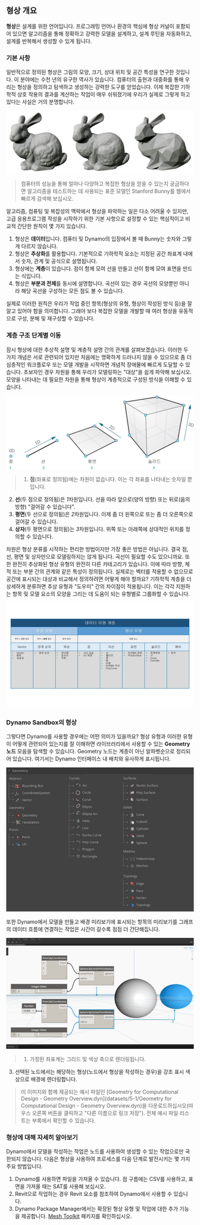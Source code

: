 ## 형상 개요
**형상**은 설계를 위한 언어입니다. 프로그래밍 언어나 환경의 핵심에 형상 커널이 포함되어 있으면 알고리즘을 통해 정확하고 강력한 모델을 설계하고, 설계 루틴을 자동화하고, 설계를 반복해서 생성할 수 있게 됩니다.

### 기본 사항
일반적으로 정의된 형상은 그림의 모양, 크기, 상대 위치 및 공간 특성을 연구한 것입니다. 이 분야에는 수천 년의 유구한 역사가 있습니다. 컴퓨터의 출현과 대중화를 통해 우리는 형상을 정의하고 탐색하고 생성하는 강력한 도구를 얻었습니다. 이제 복잡한 기하학적 상호 작용의 결과를 계산하는 작업이 매우 쉬워졌기에 우리가 실제로 그렇게 하고 있다는 사실은 거의 분명합니다.

![Stanford Bunny](images/5-1/StanfordBunny.jpg)
> 컴퓨터의 성능을 통해 얼마나 다양하고 복잡한 형상을 얻을 수 있는지 궁금하다면 알고리즘을 테스트하는 데 사용되는 표준 모델인 Stanford Bunny를 웹에서 빠르게 검색해 보십시오.

알고리즘, 컴퓨팅 및 복잡성의 맥락에서 형상을 파악하는 일은 다소 어려울 수 있지만, 고급 응용프로그램 작성을 시작하기 위한 기본 사항으로 설정할 수 있는 핵심적이고 비교적 간단한 원칙이 몇 가지 있습니다.

1. 형상은 **데이터**입니다. 컴퓨터 및 Dynamo의 입장에서 볼 때 Bunny는 숫자와 그렇게 다르지 않습니다.
2. 형상은 **추상화**를 활용합니다. 기본적으로 기하학적 요소는 지정된 공간 좌표계 내에서 숫자, 관계 및 공식으로 설명됩니다.
3. 형상에는 **계층**이 있습니다. 점이 함께 모여 선을 만들고 선이 함께 모여 표면을 만드는 식입니다.
4. 형상은 **부분과 전체**를 동시에 설명합니다. 곡선이 있는 경우 곡선의 모양뿐만 아니라 해당 곡선을 구성하는 모든 점도 볼 수 있습니다.

실제로 이러한 원칙은 우리가 작업 중인 항목(형상의 유형, 형상이 작성된 방식 등)을 잘 알고 있어야 함을 의미합니다. 그래야 보다 복잡한 모델을 개발할 때 여러 형상을 유동적으로 구성, 분해 및 재구성할 수 있습니다.

### 계층 구조 단계별 이동
잠시 형상에 대한 추상적 설명 및 계층적 설명 간의 관계를 살펴보겠습니다. 이러한 두 가지 개념은 서로 관련되어 있지만 처음에는 명확하게 드러나지 않을 수 있으므로 좀 더 심층적인 워크플로우 또는 모델 개발을 시작하면 개념적 장애물에 빠르게 도달할 수 있습니다. 초보자인 경우 차원을 통해 우리가 모델링하는 "대상"을 쉽게 파악해 보십시오. 모양을 나타내는 데 필요한 차원을 통해 형상이 계층적으로 구성된 방식을 이해할 수 있습니다.

![계산 형상](images/5-1/GeometryDimensionality.jpg)
> 1. **점**(좌표로 정의됨)에는 차원이 없습니다. 이는 각 좌표를 나타내는 숫자일 뿐입니다.
2. **선**(두 점으로 정의됨)은 *1*차원입니다. 선을 따라 앞으로(양의 방향) 또는 뒤로(음의 방향) "걸어갈 수 있습니다".
3. **평면**(두 선으로 정의됨)은 *2*차원입니다. 이제 좀 더 왼쪽으로 또는 좀 더 오른쪽으로 걸어갈 수 있습니다.
4. **상자**(두 평면으로 정의됨)는 *3*차원입니다. 위쪽 또는 아래쪽에 상대적인 위치를 정의할 수 있습니다.

차원은 형상 분류를 시작하는 편리한 방법이지만 가장 좋은 방법은 아닙니다. 결국 점, 선, 평면 및 상자만으로 모델링하지는 않게 됩니다. 곡선이 필요할 수도 있으니까요. 또한 완전히 추상화된 형상 유형의 완전히 다른 카테고리가 있습니다. 이에 따라 방향, 체적 또는 부분 간의 관계와 같은 특성이 정의됩니다. 실제로는 벡터를 적용할 수 없으므로 공간에 표시되는 대상과 비교해서 정의하려면 어떻게 해야 할까요? 기하학적 계층을 더 상세하게 분류하면 추상 유형과 "도우미" 간의 차이점이 적용됩니다. 이는 각각 지원하는 항목 및 모델 요소의 모양을 그리는 데 도움이 되는 유형별로 그룹화할 수 있습니다.

![형상 계층](images/5-1/GeometryHierarchy.jpg)

### Dynamo Sandbox의 형상

그렇다면 Dynamo를 사용할 경우에는 어떤 의미가 있을까요? 형상 유형과 이러한 유형이 어떻게 관련되어 있는지를 잘 이해하면 라이브러리에서 사용할 수 있는 **Geometry 노드** 모음을 탐색할 수 있습니다. Geometry 노드는 계층이 아닌 알파벳순으로 정리되어 있습니다. 여기서는 Dynamo 인터페이스 내 배치와 유사하게 표시됩니다.

![Dynamo의 형상](images/5-1/GeometryOrganization2.jpg)

또한 Dynamo에서 모델을 만들고 배경 미리보기에 표시되는 항목의 미리보기를 그래프의 데이터 흐름에 연결하는 작업은 시간이 갈수록 점점 더 간단해집니다.


![Dynamo의 형상](images/5-1/GeometryInDynamo.jpg)
> 1. 가정된 좌표계는 그리드 및 색상 축으로 렌더링됩니다.
3. 선택된 노드에서는 해당하는 형상(노드에서 형상을 작성하는 경우)을 강조 표시 색상으로 배경에 렌더링합니다.

> 이 이미지와 함께 제공되는 예시 파일인 [Geometry for Computational Design - Geometry Overview.dyn](datasets/5-1/Geometry for Computational Design - Geometry Overview.dyn)을 다운로드하십시오(마우스 오른쪽 버튼을 클릭하고 "다른 이름으로 링크 저장"). 전체 예시 파일 리스트는 부록에서 확인할 수 있습니다.

### 형상에 대해 자세히 알아보기
Dynamo에서 모델을 작성하는 작업은 노드를 사용하여 생성할 수 있는 작업으로만 국한되지 않습니다. 다음은 형상을 사용하여 프로세스를 다음 단계로 발전시키는 몇 가지 주요 방법입니다.

1. Dynamo를 사용하면 파일을 가져올 수 있습니다. 점 구름에는 CSV를 사용하고, 표면을 가져올 때는 SAT를 사용해 보십시오.
2. Revit으로 작업하는 경우 Revit 요소를 참조하여 Dynamo에서 사용할 수 있습니다.
3. Dynamo Package Manager에서는 확장된 형상 유형 및 작업에 대한 추가 기능을 제공합니다. [Mesh Toolkit](https://github.com/DynamoDS/Dynamo/wiki/Dynamo-Mesh-Toolkit) 패키지를 확인하십시오.

